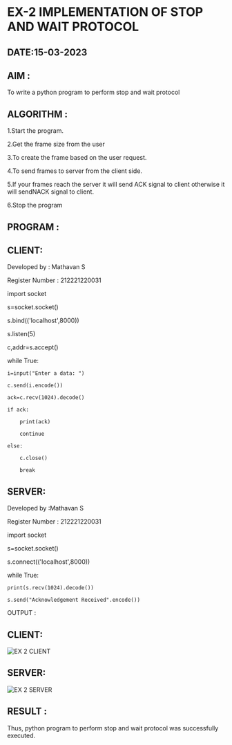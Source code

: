 # EX-2 IMPLEMENTATION OF STOP AND WAIT PROTOCOL

## DATE:15-03-2023

## AIM :

To write a python program to perform stop and wait protocol

## ALGORITHM :

1.Start the program.

2.Get the frame size from the user

3.To create the frame based on the user request.

4.To send frames to server from the client side.

5.If your frames reach the server it will send ACK signal to client otherwise it will sendNACK signal to client.

6.Stop the program

## PROGRAM :

## CLIENT:

Developed by : Mathavan S


Register Number : 212221220031


import socket

s=socket.socket()

s.bind(('localhost',8000))

s.listen(5)

c,addr=s.accept()

while True:

    i=input("Enter a data: ")
    
    c.send(i.encode())
    
    ack=c.recv(1024).decode()
    
    if ack:
    
        print(ack)
        
        continue
        
    else:
    
        c.close()
        
        break
        
## SERVER:

Developed by :Mathavan S

Register Number : 212221220031

import socket

s=socket.socket()

s.connect(('localhost',8000))

while True:

    print(s.recv(1024).decode())
    
    s.send("Acknowledgement Received".encode())

OUTPUT :
## CLIENT:
![EX 2 CLIENT](https://github.com/22008650/EX-2/assets/122548204/f694c871-57c6-4913-92f1-e5f12d56e79e)

## SERVER:
![EX 2 SERVER](https://github.com/22008650/EX-2/assets/122548204/7ba3b37c-9cc7-49f2-b5c1-3d619694db5b)



## RESULT :
Thus, python program to perform stop and wait protocol was successfully executed.

